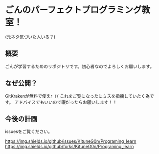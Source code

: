 # ごんのパーフェクトプログラミング教室！
(元ネタ気づいた人いる？)

## 概要
ごんが学習するためのリポジトリです。初心者なのでよろしくお願いします。

## なぜ公開？
GitKrakenが無料で使えr（（
これをご覧になったにミスを指摘していたく為です。
アドバイスでもいいので暇だったらお願いします！！

## 今後の計画
issuesをご覧ください。


https://img.shields.io/github/issues/KituneG0n/Programing_learn
https://img.shields.io/github/forks/KituneG0n/Programing_learn
